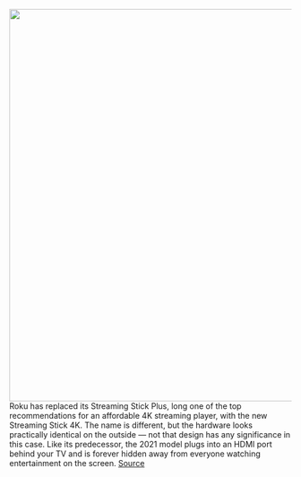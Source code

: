 <img src='https://cdn.vox-cdn.com/thumbor/ATPlnhqe6-adQyvNOQ96dqvaL4k=/0x0:2040x1360/1200x675/filters:focal(632x597:958x923)/cdn.vox-cdn.com/uploads/chorus_image/image/69999472/IMG_0033.0.jpg' width='700px' /><br/>
Roku has replaced its Streaming Stick Plus, long one of the top recommendations for an affordable 4K streaming player, with the new Streaming Stick 4K. The name is different, but the hardware looks practically identical on the outside — not that design has any significance in this case. Like its predecessor, the 2021 model plugs into an HDMI port behind your TV and is forever hidden away from everyone watching entertainment on the screen.
<a href='https://www.theverge.com/22727963/roku-streaming-stick-4k-review'> Source <a/>
